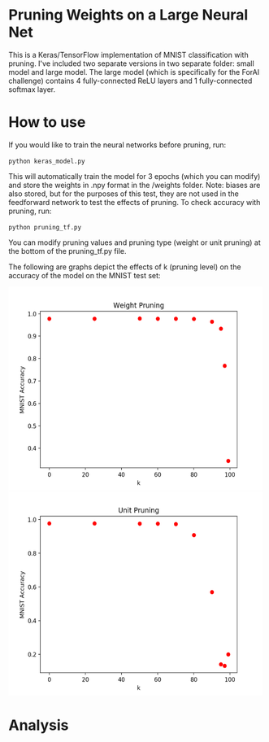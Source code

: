 # Pruning Weights on a Large Neural Net

This is a Keras/TensorFlow implementation of MNIST classification with pruning. I've included two separate versions in two separate folder: small model and large model. The large model (which is specifically for the ForAI challenge) contains 4 fully-connected ReLU layers and 1 fully-connected softmax layer.

# How to use

If you would like to train the neural networks before pruning, run:

`python keras_model.py`

This will automatically train the model for 3 epochs (which you can modify) and store the weights in .npy format in the /weights folder. Note: biases are also stored, but for the purposes of this test, they are not used in the feedforward network to test the effects of pruning. 
To check accuracy with pruning, run:

`python pruning_tf.py`

You can modify pruning values and pruning type (weight or unit pruning) at the bottom of the pruning_tf.py file.

The following are graphs depict the effects of k (pruning level) on the accuracy of the model on the MNIST test set:

<img src="/img/weight_pruning.png" alt="Usage Data" width="500" height="400"/>
<img src="/img/unit_pruning.png" alt="Usage Data" width="500" height="400"/>

# Analysis
